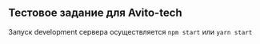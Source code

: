 ## Тестовое задание для Avito-tech

Запуск development сервера осуществляется `npm start` или `yarn start`
